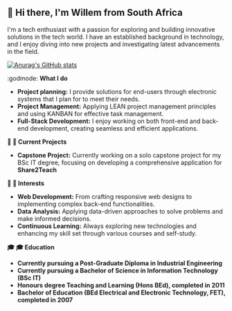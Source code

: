 ## 👋 Hi there, I'm Willem from South Africa 

 I'm a tech enthusiast with a passion for exploring and building innovative solutions in the tech world.
 I have an established background in technology, and I enjoy diving into new projects and investigating
 latest advancements in the field.

[![Anurag's GitHub stats](https://github-readme-stats.vercel.app/api?username=WLHeyneke)](https://github.com/anuraghazra/github-readme-stats)

 :godmode: **What I do**
 * **Project planning:** I provide solutions for end-users through electronic systems that I plan for to meet their needs.
 * **Project Management:** Applying LEAN project management principles and using KANBAN for effective task management.
 * **Full-Stack Development:** I enjoy working on both front-end and back-end development, creating seamless and efficient applications.

**💾 :floppy_disk: Current Projects**
* **Capstone Project:** Currently working on a solo capstone project for my BSc IT degree, focusing on developing a comprehensive application for **Share2Teach**

**📎 :paperclip: Interests**
* **Web Development:** From crafting responsive web designs to implementing complex back-end functionalities.
* **Data Analysis:** Applying data-driven approaches to solve problems and make informed decisions.
* **Continuous Learning:** Always exploring new technologies and enhancing my skill set through various courses and self-study.

**🎓 :mortar_board: Education**
* **Currently pursuing a Post-Graduate Diploma in Industrial Engineering**
* **Currently pursuing a Bachelor of Science in Information Technology (BSc IT)**
* **Honours degree Teaching and Learning (Hons BEd), completed in 2011**
* **Bachelor of Education (BEd Electrical and Electronic Technology, FET), completed in 2007**

<!--
**WLHeyneke/WLHeyneke** is a ✨ _special_ ✨ repository because its `README.md` (this file) appears on your GitHub profile.

Here are some ideas to get you started:

- 🔭 I’m currently working on ...
- 🌱 I’m currently learning ...
- 👯 I’m looking to collaborate on ...
- 🤔 I’m looking for help with ...
- 💬 Ask me about ...
- 📫 How to reach me: ...
- 😄 Pronouns: ...
- ⚡ Fun fact: ...
-->
